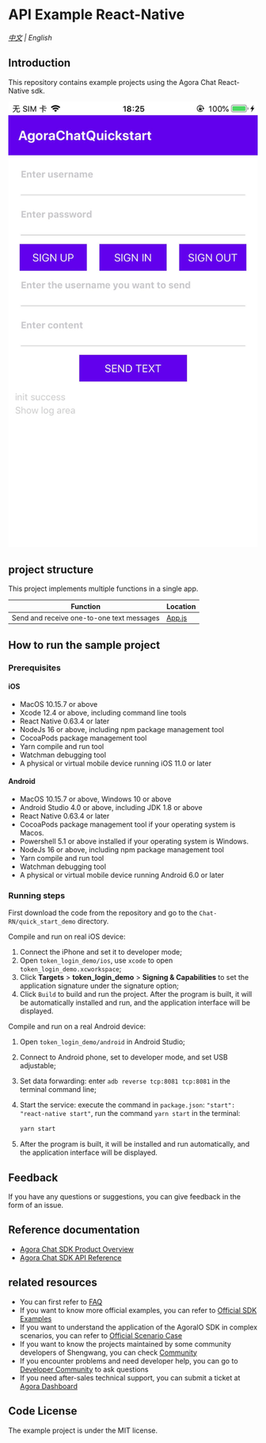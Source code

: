 # API Example React-Native

_[中文](README.zh.md) | English_

## Introduction

This repository contains example projects using the Agora Chat React-Native sdk.

![rn main](./res/main.jpg)

## project structure

This project implements multiple functions in a single app.

| Function                                  | Location           |
| ----------------------------------------- | ------------------ |
| Send and receive one-to-one text messages | [App.js](./App.js) |

## How to run the sample project

### Prerequisites

#### iOS

- MacOS 10.15.7 or above
- Xcode 12.4 or above, including command line tools
- React Native 0.63.4 or later
- NodeJs 16 or above, including npm package management tool
- CocoaPods package management tool
- Yarn compile and run tool
- Watchman debugging tool
- A physical or virtual mobile device running iOS 11.0 or later

#### Android

- MacOS 10.15.7 or above, Windows 10 or above
- Android Studio 4.0 or above, including JDK 1.8 or above
- React Native 0.63.4 or later
- CocoaPods package management tool if your operating system is Macos.
- Powershell 5.1 or above installed if your operating system is Windows.
- NodeJs 16 or above, including npm package management tool
- Yarn compile and run tool
- Watchman debugging tool
- A physical or virtual mobile device running Android 6.0 or later

### Running steps

First download the code from the repository and go to the `Chat-RN/quick_start_demo` directory.

Compile and run on real iOS device:

1. Connect the iPhone and set it to developer mode;
2. Open `token_login_demo/ios`, use `xcode` to open `token_login_demo.xcworkspace`;
3. Click **Targets** > **token_login_demo** > **Signing & Capabilities** to set the application signature under the signature option;
4. Click `Build` to build and run the project. After the program is built, it will be automatically installed and run, and the application interface will be displayed.

Compile and run on a real Android device:

1. Open `token_login_demo/android` in Android Studio;
2. Connect to Android phone, set to developer mode, and set USB adjustable;
3. Set data forwarding: enter `adb reverse tcp:8081 tcp:8081` in the terminal command line;
4. Start the service: execute the command in `package.json`: `"start": "react-native start"`, run the command `yarn start` in the terminal:

   ```sh
   yarn start
   ```

5. After the program is built, it will be installed and run automatically, and the application interface will be displayed.

## Feedback

If you have any questions or suggestions, you can give feedback in the form of an issue.

## Reference documentation

- [Agora Chat SDK Product Overview](https://docs.agora.io/en/agora-chat/agora_chat_get_started_rn?platform=React%20Native)
- [Agora Chat SDK API Reference](https://docs.agora.io/en/agora-chat/api-ref?platform=React%20Native)

## related resources

- You can first refer to [FAQ](https://docs.agora.io/cn/faq)
- If you want to know more official examples, you can refer to [Official SDK Examples](https://github.com/AgoraIO)
- If you want to understand the application of the AgoraIO SDK in complex scenarios, you can refer to [Official Scenario Case](https://github.com/AgoraIO-usecase)
- If you want to know the projects maintained by some community developers of Shengwang, you can check [Community](https://github.com/AgoraIO-Community)
- If you encounter problems and need developer help, you can go to [Developer Community](https://rtcdeveloper.com/) to ask questions
- If you need after-sales technical support, you can submit a ticket at [Agora Dashboard](https://dashboard.agora.io)

## Code License

The example project is under the MIT license.
